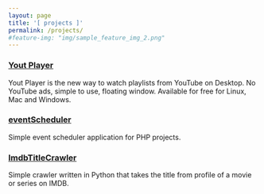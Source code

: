 ```yaml
---
layout: page
title: '[ projects ]'
permalink: /projects/
#feature-img: "img/sample_feature_img_2.png"
---
```


### [Yout Player](https://youtplayer.github.io)
Yout Player is the new way to watch playlists from YouTube on Desktop. No YouTube ads, simple to use, floating window. Available for free for Linux, Mac and Windows.

### [eventScheduler](https://github.com/daltonmenezes/eventScheduler)
Simple event scheduler application for PHP projects.

### [ImdbTitleCrawler](https://github.com/daltonmenezes/ImdbTitleCrawler)
Simple crawler written in Python that takes the title from profile of a movie or series on IMDB.
